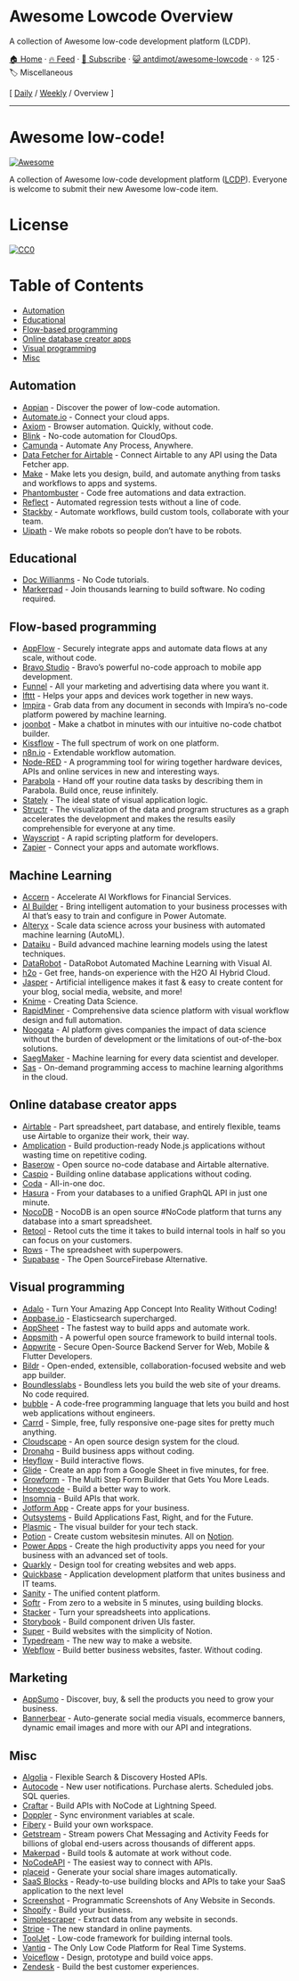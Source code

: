 # Awesome Lowcode Overview

A collection of Awesome low-code development platform (LCDP).

[🏠 Home](/README.md) · [🔥 Feed](https://www.trackawesomelist.com/antdimot/awesome-lowcode/rss.xml) · [📮 Subscribe](https://trackawesomelist.us17.list-manage.com/subscribe?u=d2f0117aa829c83a63ec63c2f&id=36a103854c) · [😺 antdimot/awesome-lowcode](https://github.com/antdimot/awesome-lowcode) · ⭐ 125 · 🏷️ Miscellaneous

[ [Daily](/content/antdimot/awesome-lowcode/README.md) / [Weekly](/content/antdimot/awesome-lowcode/week/README.md) / Overview ]

---

# Awesome low-code!

[![Awesome](https://cdn.rawgit.com/sindresorhus/awesome/d7305f38d29fed78fa85652e3a63e154dd8e8829/media/badge.svg)](https://github.com/antdimot/awesome-lowcode)

A collection of Awesome low-code development platform ([LCDP](https://en.wikipedia.org/wiki/Low-code_development_platform)).
Everyone is welcome to submit their new Awesome low-code item.

# License

[![CC0](https://licensebuttons.net/p/zero/1.0/88x31.png)](https://creativecommons.org/publicdomain/zero/1.0/)

# Table of Contents

*   [Automation](#automation)
*   [Educational](#educational)
*   [Flow-based programming](#flow-based-programming)
*   [Online database creator apps](#online-database-creator-apps)
*   [Visual programming](#visual-programming)
*   [Misc](#misc)

## Automation

*   [Appian](https://www.appian.com/) - Discover the power of low-code automation.
*   [Automate.io](https://automate.io) - Connect your cloud apps.
*   [Axiom](https://axiom.ai/) - Browser automation. Quickly, without code.
*   [Blink](https://www.blinkops.com) - No-code automation for CloudOps.
*   [Camunda](https://camunda.com/) - Automate Any Process, Anywhere.
*   [Data Fetcher for Airtable](https://datafetcher.com/) - Connect Airtable to any API using the Data Fetcher app.
*   [Make](https://www.make.com) - Make lets you design, build, and automate anything from tasks and workflows to apps and systems.
*   [Phantombuster](https://phantombuster.com/) - Code free automations and data extraction.
*   [Reflect](https://reflect.run/) - Automated regression tests without a line of code.
*   [Stackby](https://stackby.com/) - Automate workflows, build custom tools, collaborate with your team.
*   [Uipath](https://www.uipath.com/) - We make robots so people don’t have to be  robots.

## Educational

*   [Doc Willianms](https://www.youtube.com/channel/UCXv_CS0DaUVS25tFGkRALoA) - No Code tutorials.
*   [Markerpad](https://www.makerpad.co/) - Join thousands learning to build software. No coding required.

## Flow-based programming

*   [AppFlow](https://aws.amazon.com/appflow/) -  Securely integrate apps and automate data flows at any scale, without code.
*   [Bravo Studio](https://www.bravostudio.app/) - Bravo’s powerful no-code approach to mobile app development.
*   [Funnel](https://funnel.io/) - All your marketing and advertising data where you want it.
*   [Ifttt](https://ifttt.com/) - Helps your apps and devices work together in new ways.
*   [Impira](https://www.impira.com/) - Grab data from any document in seconds with Impira’s no-code platform powered by machine learning.
*   [joonbot](https://joonbot.com/) - Make a chatbot in minutes with our intuitive no-code chatbot builder.
*   [Kissflow](https://kissflow.com) - The full spectrum of work on one platform.
*   [n8n.io](https://n8n.io/) - Extendable workflow automation.
*   [Node-RED](https://nodered.org/) - A programming tool for wiring together hardware devices, APIs and online services in new and interesting ways.
*   [Parabola](https://parabola.io/) - Hand off your routine data tasks by describing them in Parabola. Build once, reuse infinitely.
*   [Stately](https://stately.ai/) - The ideal state of visual application logic.
*   [Structr](https://structr.com) - The visualization of the data and program structures as a graph accelerates the development and makes the results easily comprehensible for everyone at any time.
*   [Wayscript](https://wayscript.com) - A rapid scripting platform for developers.
*   [Zapier](https://zapier.com) - Connect your apps and automate workflows.

## Machine Learning

*   [Accern](https://accern.com) - Accelerate AI Workflows for Financial Services.
*   [AI Builder](https://flow.microsoft.com/en-us/ai-builder/) - Bring intelligent automation to your business processes with AI that’s easy to train and configure in Power Automate.
*   [Alteryx](https://www.alteryx.com/products/alteryx-platform/machine-learning) - Scale data science across your business with automated machine learning (AutoML).
*   [Dataiku](https://www.dataiku.com/product/key-capabilities/machine-learning) - Build advanced machine learning models using the latest techniques.
*   [DataRobot](https://www.datarobot.com/platform/visual-ai/) - DataRobot Automated Machine Learning with Visual AI.
*   [h2o](https://www.h2o.ai/) - Get free, hands-on experience with the H2O AI Hybrid Cloud.
*   [Jasper](https://www.jasper.ai/) - Artificial intelligence makes it fast & easy to create content for your blog, social media, website, and more!
*   [Knime](https://www.knime.com/knime-analytics-platform) - Creating Data Science.
*   [RapidMiner](https://rapidminer.com/products/studio/) - Comprehensive data science platform with visual workflow design and full automation.
*   [Noogata](https://noogata.com/) - AI platform gives companies the impact of data science without the burden of development or the limitations of out-of-the-box solutions.
*   [SaegMaker](https://aws.amazon.com/sagemaker/) - Machine learning for every data scientist and developer.
*   [Sas](https://www.sas.com/en_si/software/machine-learning-cloud.html) - On-demand programming access to machine learning algorithms in the cloud.

## Online database creator apps

*   [Airtable](https://airtable.com/) - Part spreadsheet, part database, and entirely flexible, teams use Airtable to organize their work, their way.
*   [Amplication](https://amplication.com/) - Build production-ready Node.js applications without wasting time on repetitive coding.
*   [Baserow](https://baserow.io/) - Open source no-code database and Airtable alternative.
*   [Caspio](https://www.caspio.com/) - Building online database applications without coding.
*   [Coda](https://coda.io/) - All-in-one doc.
*   [Hasura](https://hasura.io/) - From your databases to a unified GraphQL API in just one minute.
*   [NocoDB](https://nocodb.com/) - NocoDB is an open source #NoCode platform that turns any database into a smart spreadsheet.
*   [Retool](https://retool.com/) - Retool cuts the time it takes to build internal tools in half so you can focus on your customers.
*   [Rows](https://rows.com/) - The spreadsheet with superpowers.
*   [Supabase](https://supabase.com/) - The Open SourceFirebase Alternative.

## Visual programming

*   [Adalo](https://www.adalo.com/) - Turn Your Amazing App Concept Into Reality Without Coding!
*   [Appbase.io](https://www.appbase.io) - Elasticsearch supercharged.
*   [AppSheet](https://www.appsheet.com/) - The fastest way to build apps and automate work.
*   [Appsmith](https://www.appsmith.com/) - A powerful open source framework to build internal tools.
*   [Appwrite](https://appwrite.io/) - Secure Open-Source Backend Server for Web, Mobile & Flutter Developers.
*   [Bildr](https://www.bildr.com) - Open-ended, extensible, collaboration-focused website and web app builder.
*   [Boundlesslabs](https://www.boundlesslabs.com/) - Boundless lets you build the web site of your dreams. No code required.
*   [bubble](https://bubble.io/) - A code-free programming language that lets you build and host web applications without engineers.
*   [Carrd](https://carrd.co/) - Simple, free, fully responsive one-page sites for pretty much anything.
*   [Cloudscape](https://cloudscape.design/) - An open source design system for the cloud.
*   [Dronahq](https://www.dronahq.com) - Build business apps without coding.
*   [Heyflow](https://heyflow.app/) - Build interactive flows.
*   [Glide](https://www.glideapps.com/) - Create an app from a Google Sheet in five minutes, for free.
*   [Growform](https://www.growform.co/) - The Multi Step Form Builder that Gets You More Leads.
*   [Honeycode](https://www.honeycode.aws/) - Build a better way to work.
*   [Insomnia](https://insomnia.rest) - Build APIs that work.
*   [Jotform App](https://www.jotform.com/products/apps/) - Create apps for your business.
*   [Outsystems](https://www.outsystems.com/) - Build Applications Fast, Right, and for the Future.
*   [Plasmic](https://www.plasmic.app/) - The visual builder for your tech stack.
*   [Potion](https://www.potion.so/) - Create custom websitesin minutes. All on [Notion](https://www.notion.so/).
*   [Power Apps](https://powerapps.microsoft.com) - Create the high productivity apps you need for your business with an advanced set of tools.
*   [Quarkly](https://quarkly.io) - Design tool for creating websites and web apps.
*   [Quickbase](https://www.quickbase.com) - Application development platform that unites business and IT teams.
*   [Sanity](https://www.sanity.io/) - The unified content platform.
*   [Softr](https://www.softr.io) - From zero to a website in 5 minutes, using building blocks.
*   [Stacker](https://stacker.app) - Turn your spreadsheets into applications.
*   [Storybook](https://storybook.js.org) - Build component driven UIs faster.
*   [Super](https://super.so) - Build websites with the simplicity of Notion.
*   [Typedream](https://typedream.com) - The new way to make a website.
*   [Webflow](https://webflow.com) - Build better business websites, faster. Without coding.

## Marketing

*   [AppSumo](https://appsumo.com/) - Discover, buy, & sell the products you need to grow your business.
*   [Bannerbear](https://www.bannerbear.com/) - Auto-generate social media visuals, ecommerce banners, dynamic email images and more with our API and integrations.

## Misc

*   [Algolia](https://www.algolia.com/) - Flexible Search & Discovery Hosted APIs.
*   [Autocode](https://autocode.com) - New user notifications. Purchase alerts. Scheduled jobs. SQL queries.
*   [Craftar](https://www.craftar.io) - Build APIs with NoCode at Lightning Speed.
*   [Doppler](https://www.doppler.com/) - Sync environment variables at scale.
*   [Fibery](https://fibery.io) - Build your own workspace.
*   [Getstream](https://getstream.io) - Stream powers Chat Messaging and Activity Feeds for billions of global end-users across thousands of different apps.
*   [Makerpad](https://www.makerpad.co/) - Build tools & automate at work without code.
*   [NoCodeAPI](https://nocodeapi.com/) - The easiest way to connect with APIs.
*   [placeid](https://placid.app/) - Generate your social share images automatically.
*   [SaaS Blocks](https://saasblocks.io/) - Ready-to-use building blocks and APIs to take your SaaS application to the next level
*   [Screenshot](https://www.screenshotapi.net/) - Programmatic Screenshots of Any Website in Seconds.
*   [Shopify](https://shopify.com/) - Build your business.
*   [Simplescraper](https://simplescraper.io/) - Extract data from any website in seconds.
*   [Stripe](https://stripe.com) - The new standard in online payments.
*   [ToolJet](https://github.com/ToolJet/ToolJet) - Low-code framework for building internal tools.
*   [Vantiq](https://vantiq.com/) - The Only Low Code Platform for Real Time Systems.
*   [Voiceflow](https://www.voiceflow.com/) - Design, prototype and build voice apps.
*   [Zendesk](https://www.zendesk.com/) - Build the best customer experiences.

